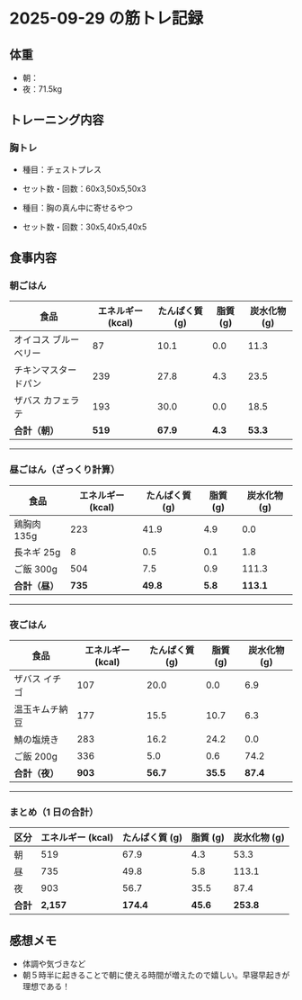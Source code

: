 # 2025-09-29 の筋トレ記録

## 体重
- 朝：
- 夜：71.5kg

## トレーニング内容
### 胸トレ
- 種目：チェストプレス
- セット数・回数：60x3,50x5,50x3

- 種目：胸の真ん中に寄せるやつ
- セット数・回数：30x5,40x5,40x5

## 食事内容
### 朝ごはん

| 食品                  | エネルギー (kcal) | たんぱく質 (g) | 脂質 (g) | 炭水化物 (g) |
| --------------------- | ----------------- | -------------- | -------- | ------------ |
| オイコス ブルーベリー | 87                | 10.1           | 0.0      | 11.3         |
| チキンマスタードパン  | 239               | 27.8           | 4.3      | 23.5         |
| ザバス カフェラテ     | 193               | 30.0           | 0.0      | 18.5         |
| **合計（朝）**        | **519**           | **67.9**       | **4.3**  | **53.3**     |

---

### 昼ごはん（ざっくり計算）

| 食品           | エネルギー (kcal) | たんぱく質 (g) | 脂質 (g) | 炭水化物 (g) |
| -------------- | ----------------- | -------------- | -------- | ------------ |
| 鶏胸肉 135g    | 223               | 41.9           | 4.9      | 0.0          |
| 長ネギ 25g     | 8                 | 0.5            | 0.1      | 1.8          |
| ご飯 300g      | 504               | 7.5            | 0.9      | 111.3        |
| **合計（昼）** | **735**           | **49.8**       | **5.8**  | **113.1**    |

---

### 夜ごはん

| 食品           | エネルギー (kcal) | たんぱく質 (g) | 脂質 (g) | 炭水化物 (g) |
| -------------- | ----------------- | -------------- | -------- | ------------ |
| ザバス イチゴ  | 107               | 20.0           | 0.0      | 6.9          |
| 温玉キムチ納豆 | 177               | 15.5           | 10.7     | 6.3          |
| 鯖の塩焼き     | 283               | 16.2           | 24.2     | 0.0          |
| ご飯 200g      | 336               | 5.0            | 0.6      | 74.2         |
| **合計（夜）** | **903**           | **56.7**       | **35.5** | **87.4**     |

---

### まとめ（1 日の合計）

| 区分     | エネルギー (kcal) | たんぱく質 (g) | 脂質 (g) | 炭水化物 (g) |
| -------- | ----------------- | -------------- | -------- | ------------ |
| 朝       | 519               | 67.9           | 4.3      | 53.3         |
| 昼       | 735               | 49.8           | 5.8      | 113.1        |
| 夜       | 903               | 56.7           | 35.5     | 87.4         |
| **合計** | **2,157**         | **174.4**      | **45.6** | **253.8**    |


## 感想メモ
- 体調や気づきなど
- 朝５時半に起きることで朝に使える時間が増えたので嬉しい。早寝早起きが理想である！
